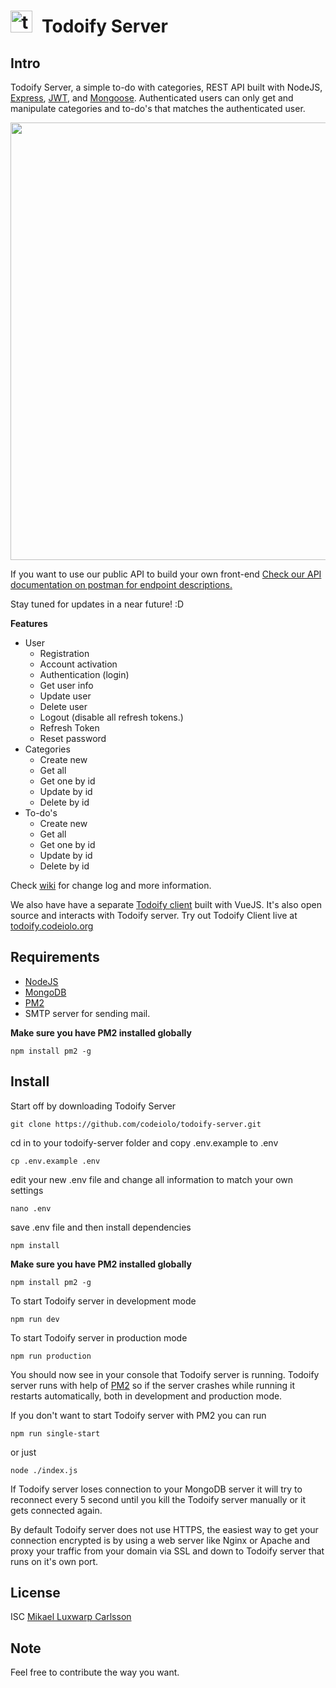 # <img src="https://git.codeiolo.org/codeiolo/todoify-server/raw/d5f5e4b12781c383f8c419e77ed6b58ad940063c/graphics/android-chrome-192x192.png" width="35" style="margin-right: 15px;" alt="todoify icon">Todoify Server

## Intro

Todoify Server, a simple to-do with categories, REST API built with NodeJS, [Express](https://github.com/expressjs/express/), [JWT](https://github.com/auth0/node-jsonwebtoken), and [Mongoose](https://github.com/Automattic/mongoose).
Authenticated users can only get and manipulate categories and to-do's that matches the authenticated user.

<a href="https://git.codeiolo.org/codeiolo/todoify-server/raw/d5f5e4b12781c383f8c419e77ed6b58ad940063c/graphics/todoify-server-big-image-1920x1080.png">
  <img src="https://git.codeiolo.org/codeiolo/todoify-server/raw/d5f5e4b12781c383f8c419e77ed6b58ad940063c/graphics/todoify-server-big-image-1920x1080.png" width="700">
</a>

If you want to use our public API to build your own front-end
[Check our API documentation on postman for endpoint descriptions.](https://documenter.getpostman.com/view/1602420/S1Zz6UxQ)

Stay tuned for updates in a near future! :D

**Features**

- User
  - Registration
  - Account activation
  - Authentication (login)
  - Get user info
  - Update user
  - Delete user
  - Logout (disable all refresh tokens.)
  - Refresh Token
  - Reset password
- Categories
  - Create new
  - Get all
  - Get one by id
  - Update by id
  - Delete by id
- To-do's
  - Create new
  - Get all
  - Get one by id
  - Update by id
  - Delete by id

Check [wiki](https://github.com/codeiolo/todoify-server/wiki) for change log and more information.

We also have have a separate [Todoify client](https://github.com/codeiolo/todoify-client) built with VueJS. It's also open source and interacts with Todoify server. Try out Todoify Client live at [todoify.codeiolo.org](https://todoify.codeiolo.org)

## Requirements

- [NodeJS](https://nodejs.org/en/)
- [MongoDB](https://www.mongodb.com/)
- [PM2](http://pm2.keymetrics.io/)
- SMTP server for sending mail.

**Make sure you have PM2 installed globally**

```shell
npm install pm2 -g
```

## Install

Start off by downloading Todoify Server

```shell
git clone https://github.com/codeiolo/todoify-server.git
```

cd in to your todoify-server folder and copy .env.example to .env

```shell
cp .env.example .env
```

edit your new .env file and change all information to match your own settings

```shell
nano .env
```

save .env file and then install dependencies

```shell
npm install
```

**Make sure you have PM2 installed globally**

```shell
npm install pm2 -g
```

To start Todoify server in development mode

```shell
npm run dev
```

To start Todoify server in production mode

```shell
npm run production
```

You should now see in your console that Todoify server is running. Todoify server runs with help of [PM2](http://pm2.keymetrics.io/) so if the server crashes while running it restarts automatically, both in development and production mode.

If you don't want to start Todoify server with PM2 you can run

```shell
npm run single-start
```

or just

```shell
node ./index.js
```

If Todoify server loses connection to your MongoDB server it will try to reconnect every 5 second until you kill the Todoify server manually or it gets connected again.

By default Todoify server does not use HTTPS, the easiest way to get your connection encrypted is by using a web server like Nginx or Apache and proxy your traffic from your domain via SSL and down to Todoify server that runs on it's own port.

## License

ISC [Mikael Luxwarp Carlsson](https://codeiolo.org/members/luxwarp)

## Note

Feel free to contribute the way you want.
